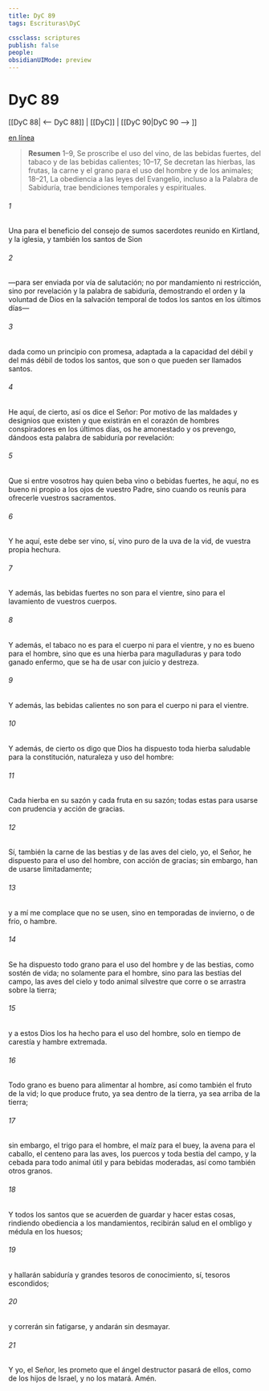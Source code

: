 ```yaml
---
title: DyC 89
tags: Escrituras\DyC

cssclass: scriptures
publish: false
people:
obsidianUIMode: preview
---
```


# DyC 89
[[DyC 88| <-- DyC 88]] | [[DyC]] | [[DyC 90|DyC 90 --> ]]

[en línea](https://churchofjesuschrist.org/study/scriptures/dc-testament/dc/89?lang=spa)

> __Resumen__
1–9, Se proscribe el uso del vino, de las bebidas fuertes, del tabaco y de las bebidas calientes; 10–17, Se decretan las hierbas, las frutas, la carne y el grano para el uso del hombre y de los animales; 18–21, La obediencia a las leyes del Evangelio, incluso a la Palabra de Sabiduría, trae bendiciones temporales y espirituales.

###### 1 
Una  para el beneficio del consejo de sumos sacerdotes reunido en Kirtland, y la iglesia, y también los santos de Sion

###### 2 
—para ser enviada por vía de salutación; no por mandamiento ni restricción, sino por revelación y la palabra de sabiduría, demostrando el orden y la voluntad de Dios en la salvación temporal de todos los santos en los últimos días—

###### 3 
dada como un principio con promesa, adaptada a la capacidad del débil y del más débil de todos los santos, que son o que pueden ser llamados santos.

###### 4 
He aquí, de cierto, así os dice el Señor: Por motivo de las maldades y designios que existen y que existirán en el corazón de hombres conspiradores en los últimos días, os he amonestado y os prevengo, dándoos esta palabra de sabiduría por revelación:

###### 5 
Que si entre vosotros hay quien beba vino o bebidas fuertes, he aquí, no es bueno ni propio a los ojos de vuestro Padre, sino cuando os reunís para ofrecerle vuestros sacramentos.

###### 6 
Y he aquí, este debe ser vino, sí, vino puro de la uva de la vid, de vuestra propia hechura.

###### 7 
Y además, las bebidas fuertes no son para el vientre, sino para el lavamiento de vuestros cuerpos.

###### 8 
Y además, el tabaco no es para el cuerpo ni para el vientre, y no es bueno para el hombre, sino que es una hierba para magulladuras y para todo ganado enfermo, que se ha de usar con juicio y destreza.

###### 9 
Y además, las bebidas calientes no son para el cuerpo ni para el vientre.

###### 10 
Y además, de cierto os digo que Dios ha dispuesto toda hierba saludable para la constitución, naturaleza y uso del hombre:

###### 11 
Cada hierba en su sazón y cada fruta en su sazón; todas estas para usarse con prudencia y acción de gracias.

###### 12 
Sí, también la carne de las bestias y de las aves del cielo, yo, el Señor, he dispuesto para el uso del hombre, con acción de gracias; sin embargo, han de usarse limitadamente;

###### 13 
y a mí me complace que no se usen, sino en temporadas de invierno, o de frío, o hambre.

###### 14 
Se ha dispuesto todo grano para el uso del hombre y de las bestias, como sostén de vida; no solamente para el hombre, sino para las bestias del campo, las aves del cielo y todo animal silvestre que corre o se arrastra sobre la tierra;

###### 15 
y a estos Dios los ha hecho para el uso del hombre, solo en tiempo de carestía y hambre extremada.

###### 16 
Todo grano es bueno para alimentar al hombre, así como también el fruto de la vid; lo que produce fruto, ya sea dentro de la tierra, ya sea arriba de la tierra;

###### 17 
sin embargo, el trigo para el hombre, el maíz para el buey, la avena para el caballo, el centeno para las aves, los puercos y toda bestia del campo, y la cebada para todo animal útil y para bebidas moderadas, así como también otros granos.

###### 18 
Y todos los santos que se acuerden de guardar y hacer estas cosas, rindiendo obediencia a los mandamientos, recibirán salud en el ombligo y médula en los huesos;

###### 19 
y hallarán sabiduría y grandes tesoros de conocimiento, sí, tesoros escondidos;

###### 20 
y correrán sin fatigarse, y andarán sin desmayar.

###### 21 
Y yo, el Señor, les prometo que el ángel destructor pasará de ellos, como de los hijos de Israel, y no los matará. Amén.

